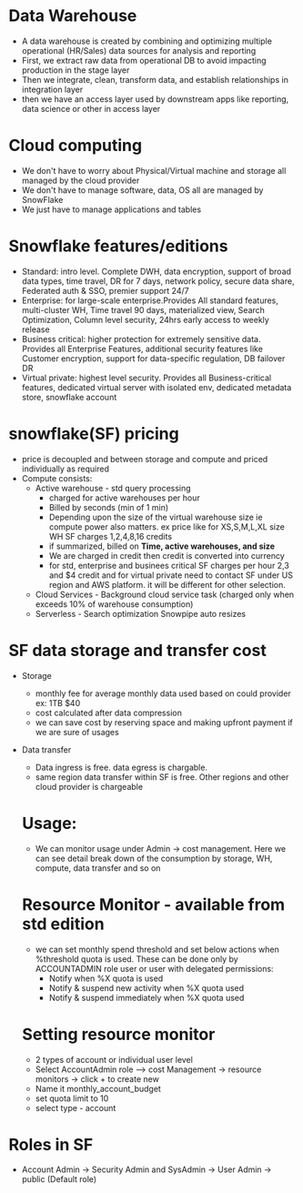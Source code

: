 # Data Warehouse 
- A data warehouse is created by combining and optimizing multiple operational (HR/Sales) data sources for analysis and reporting
- First, we extract raw data from operational DB to avoid impacting production in the stage layer
- Then we integrate, clean, transform data, and establish relationships in integration layer
- then we have an access layer used by downstream apps like reporting, data science or other in access layer

# Cloud computing
- We don't have to worry about Physical/Virtual machine and storage all managed by the cloud provider
- We don't have to manage software, data, OS all are managed by SnowFlake
- We just have to manage applications and tables

 # Snowflake features/editions
 - Standard: intro level. Complete DWH, data encryption, support of broad data types, time travel, DR for 7 days, network policy, secure data share, Federated auth & SSO, premier support 24/7
 - Enterprise: for large-scale enterprise.Provides All standard features, multi-cluster WH, Time travel 90 days, materialized view, Search Optimization, Column level security, 24hrs early access to weekly release
 - Business critical: higher protection for extremely sensitive data. Provides all Enterprise Features, additional security features like Customer encryption, support for data-specific regulation, DB failover DR
 - Virtual private: highest level security. Provides all Business-critical features, dedicated virtual server with isolated env, dedicated metadata store, snowflake account

# snowflake(SF) pricing
- price is decoupled and between storage and compute and priced individually as required
- Compute consists:
  - Active warehouse - std query processing
    - charged for active warehouses per hour
    - Billed by seconds (min of 1 min)
    - Depending upon the size of the virtual warehouse size ie compute power also matters. ex price like for XS,S,M,L,XL size WH SF charges 1,2,4,8,16 credits
    - if summarized, billed on **Time, active warehouses, and size**
    - We are charged in credit then credit is converted into currency
    - for std, enterprise and businees critical SF charges per hour $2,$3 and $4 credit and for virtual private need to contact SF under US region and AWS platform. it will be different for other selection.
  - Cloud Services - Background cloud service task (charged only when exceeds 10% of warehouse consumption)
  - Serverless - Search optimization Snowpipe auto resizes

# SF data storage and transfer cost
- Storage
  - monthly fee for average monthly data used based on could provider ex: 1TB $40
  - cost calculated after data compression
  - we can save cost by reserving space and making upfront payment if we are sure of usages
- Data transfer 
  - Data ingress is free. data egress is chargable.
  - same region data transfer within SF is free. Other regions and other cloud provider is chargeable

  # Usage:
  - We can monitor usage under Admin -> cost management. Here we can see detail break down of the consumption by storage, WH, compute, data transfer and so on 

  # Resource Monitor - available from std edition
  - we can set monthly spend threshold and set below actions when %threshold quota is used. These can be done only by ACCOUNTADMIN role user or user with delegated permissions:
    - Notify when %X quota is used
    - Notify & suspend new activity when %X quota used
    - Notify & suspend immediately when %X quota used

  # Setting resource monitor
  - 2 types of account or individual user level
  - Select AccountAdmin role --> cost Management -> resource monitors -> click + to create new 
  - Name it monthly_account_budget
  - set quota limit to 10 
  -  select type - account

# Roles in SF
- Account Admin -> Security Admin and SysAdmin -> User Admin -> public (Default role)

 
